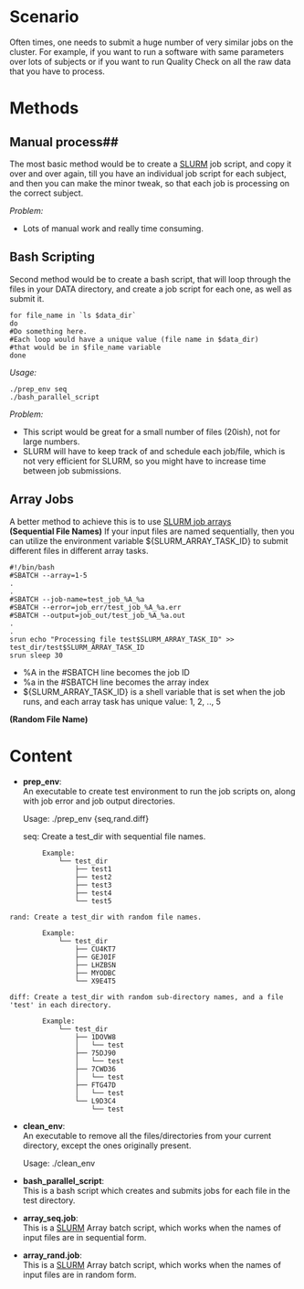 # Scenario #
Often times, one needs to submit a huge number of very similar jobs on the cluster. For example, if you want to  run a software with same parameters over lots of subjects or if you want to run Quality Check on all the raw data that you have to process.

# Methods #

## Manual process##
The most basic method would be to create a [SLURM](https://docs.uabgrid.uab.edu/wiki/Slurm#Batch_Job) job script, and copy it over and over again, till you have an individual job script for each subject, and then you can make the minor tweak, so that each job is processing on the correct subject.

*Problem:*   
* Lots of manual work and really time consuming.

## Bash Scripting ##
Second method would be to create a bash script, that will loop through the files in your DATA directory, and create a job script for each one, as well as submit it.
```
for file_name in `ls $data_dir`
do
#Do something here. 
#Each loop would have a unique value (file name in $data_dir) 
#that would be in $file_name variable
done
```

*Usage:*  
```
./prep_env seq
./bash_parallel_script
```

*Problem:*  
* This script would be great for a small number of files (20ish), not for large numbers.  
* SLURM will have to keep track of and schedule each job/file, which is not very efficient for SLURM, so you might have to increase time between job submissions.


## Array Jobs ##
A better method to achieve this is to use [SLURM job arrays](https://slurm.schedmd.com/job_array.html)   
**(Sequential File Names)**
If your input files are named sequentially, then you can utilize the environment variable ${SLURM_ARRAY_TASK_ID} to submit different files in different array tasks.
```
#!/bin/bash
#SBATCH --array=1-5
.
.
#SBATCH --job-name=test_job_%A_%a
#SBATCH --error=job_err/test_job_%A_%a.err
#SBATCH --output=job_out/test_job_%A_%a.out
.
.
srun echo "Processing file test$SLURM_ARRAY_TASK_ID" >> test_dir/test$SLURM_ARRAY_TASK_ID
srun sleep 30
```
* %A in the #SBATCH line becomes the job ID
* %a in the #SBATCH line becomes the array index
* ${SLURM_ARRAY_TASK_ID} is a shell variable that is set when the job runs, and each array task has unique value: 1, 2, .., 5

**(Random File Name)**

# Content #

* **prep_env**:  
An executable to create test environment to run the job scripts on, along with job error and job output directories.

	Usage: ./prep_env {seq,rand.diff}  

	seq: Create a test_dir with sequential file names.    
```
		Example:    
			└── test_dir  
				├── test1  
				├── test2  
				├── test3  
				├── test4  
				└── test5     
```
	rand: Create a test_dir with random file names.    
```
		Example:  
			└── test_dir  
			    ├── CU4KT7  
			    ├── GEJ0IF  
			    ├── LHZBSN  
			    ├── MYODBC  
			    └── X9E4T5    
```
	diff: Create a test_dir with random sub-directory names, and a file 'test' in each directory.    
```
		Example:  
			└── test_dir  
			    ├── 1DOVW8  
			    │   └── test  
			    ├── 75DJ90  
			    │   └── test  
			    ├── 7CWD36  
			    │   └── test  
			    ├── FTG47D  
			    │   └── test  
			    └── L9D3C4  
			        └── test  
```

* **clean_env**:  
An executable to remove all the files/directories from your current directory, except the ones originally present.

	Usage: ./clean_env


* **bash_parallel_script**:  
This is a bash script which creates and submits jobs for each file in the test directory.

* **array_seq.job**:  
This is a [SLURM](https://docs.uabgrid.uab.edu/wiki/Slurm) Array batch script, which works when the names of input files are in sequential form.  

* **array_rand.job**:  
This is a [SLURM](https://docs.uabgrid.uab.edu/wiki/Slurm) Array batch script, which works when the names of input files are in random form.



